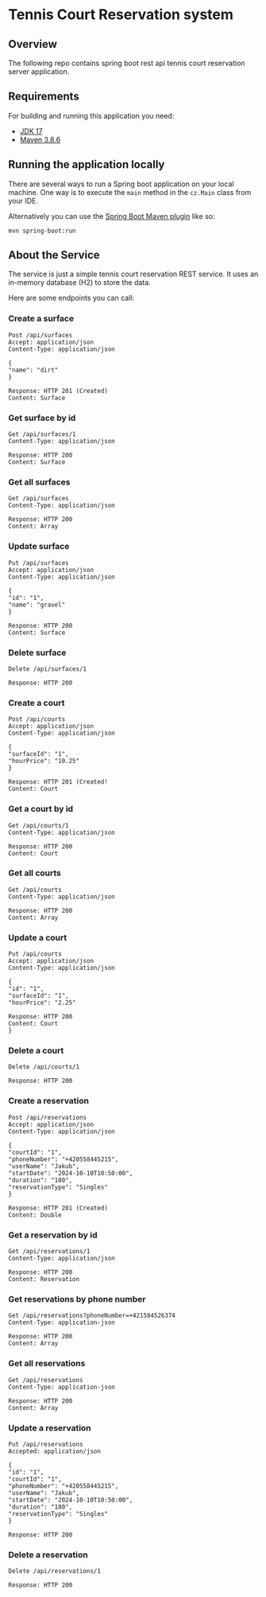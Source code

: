 
# Tennis Court Reservation system

## Overview
The following repo contains spring boot rest api tennis court reservation server application.

## Requirements
For building and running this application you need:
- [JDK 17](https://www.oracle.com/java/technologies/downloads/#java18)
- [Maven 3.8.6](https://maven.apache.org/)

## Running the application locally
There are several ways to run a Spring boot application on your local machine.
One way is to execute the `main` method in the `cz.Main` class from your IDE. 

Alternatively you can use the [Spring Boot Maven plugin](https://docs.spring.io/spring-boot/docs/current/reference/html/build-tool-plugins-maven-plugin.html) like so:
```shell
mvn spring-boot:run
```

## About the Service

The service is just a simple tennis court reservation REST service. It uses an in-memory database (H2) to store the data.

Here are some endpoints you can call:

### Create a surface
```
Post /api/surfaces
Accept: application/json
Content-Type: application/json

{
"name": "dirt"
}

Response: HTTP 201 (Created)
Content: Surface
```

### Get surface by id
```
Get /api/surfaces/1
Content-Type: application/json

Response: HTTP 200
Content: Surface
```

### Get all surfaces
```
Get /api/surfaces
Content-Type: application/json

Response: HTTP 200
Content: Array
```

### Update surface
```
Put /api/surfaces
Accept: application/json
Content-Type: application/json

{
"id": "1",
"name": "gravel"
}

Response: HTTP 200
Content: Surface
```

### Delete surface
```
Delete /api/surfaces/1

Response: HTTP 200
```

### Create a court
```
Post /api/courts
Accept: application/json
Content-Type: application/json

{
"surfaceId": "1",
"hourPrice": "10.25"
}

Response: HTTP 201 (Created!
Content: Court
```

### Get a court by id
```
Get /api/courts/1
Content-Type: application/json

Response: HTTP 200
Content: Court
```

### Get all courts
```
Get /api/courts
Content-Type: application/json

Response: HTTP 200
Content: Array
```

### Update a court
```
Put /api/courts
Accept: application/json
Content-Type: application/json

{
"id": "1",
"surfaceId": "1",
"hourPrice": "2.25"

Response: HTTP 200
Content: Court
}
```

### Delete a court
```
Delete /api/courts/1

Response: HTTP 200
```

### Create a reservation
```
Post /api/reservations
Accept: application/json
Content-Type: application/json

{
"courtId": "1",
"phoneNumber": "+420558445215",
"userName": "Jakub",
"startDate": "2024-10-10T10:50:00",
"duration": "180",
"reservationType": "Singles"
}

Response: HTTP 201 (Created)
Content: Double
```

### Get a reservation by id
```
Get /api/reservations/1
Content-Type: application/json

Response: HTTP 200
Content: Reservation
```

### Get reservations by phone number
```
Get /api/reservations?phoneNumber=+421584526374
Content-Type: application-json

Response: HTTP 200
Content: Array
```

### Get all reservations
```
Get /api/reservations
Content-Type: application-json

Response: HTTP 200
Content: Array
```

### Update a reservation
```
Put /api/reservations
Accepted: application/json

{
"id": "1",
"courtId": "1",
"phoneNumber": "+420558445215",
"userName": "Jakub",
"startDate": "2024-10-10T10:50:00",
"duration": "180",
"reservationType": "Singles"
}

Response: HTTP 200
```

### Delete a reservation
```
Delete /api/reservations/1

Response: HTTP 200
```
